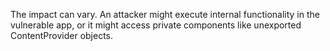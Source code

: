 
The impact can vary. An attacker might execute internal functionality in the vulnerable
app, or it might access private components like unexported ContentProvider objects.
